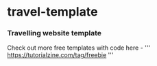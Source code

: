 # travel-template

### Travelling website template

Check out more free templates with code here -
'''
https://tutorialzine.com/tag/freebie
'''

